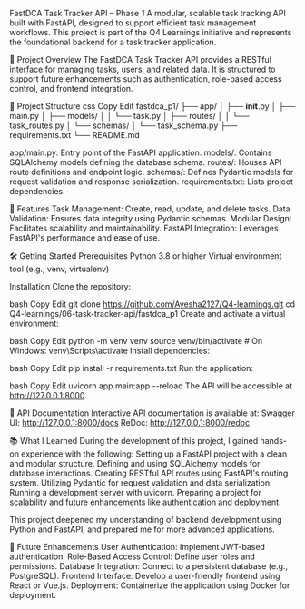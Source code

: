 FastDCA Task Tracker API – Phase 1
A modular, scalable task tracking API built with FastAPI, designed to support efficient task management workflows. This project is part of the Q4 Learnings initiative and represents the foundational backend for a task tracker application.

🚀 Project Overview
The FastDCA Task Tracker API provides a RESTful interface for managing tasks, users, and related data. It is structured to support future enhancements such as authentication, role-based access control, and frontend integration.

🧱 Project Structure
css
Copy
Edit
fastdca_p1/
├── app/
│   ├── __init__.py
│   ├── main.py
│   ├── models/
│   │   └── task.py
│   ├── routes/
│   │   └── task_routes.py
│   └── schemas/
│       └── task_schema.py
├── requirements.txt
└── README.md

app/main.py: Entry point of the FastAPI application.
models/: Contains SQLAlchemy models defining the database schema.
routes/: Houses API route definitions and endpoint logic.
schemas/: Defines Pydantic models for request validation and response serialization.
requirements.txt: Lists project dependencies.


🧪 Features
Task Management: Create, read, update, and delete tasks.
Data Validation: Ensures data integrity using Pydantic schemas.
Modular Design: Facilitates scalability and maintainability.
FastAPI Integration: Leverages FastAPI's performance and ease of use.


🛠️ Getting Started
Prerequisites
Python 3.8 or higher
Virtual environment tool (e.g., venv, virtualenv)



Installation
Clone the repository:

bash
Copy
Edit
git clone https://github.com/Ayesha2127/Q4-learnings.git
cd Q4-learnings/06-task-tracker-api/fastdca_p1
Create and activate a virtual environment:

bash
Copy
Edit
python -m venv venv
source venv/bin/activate  # On Windows: venv\Scripts\activate
Install dependencies:

bash
Copy
Edit
pip install -r requirements.txt
Run the application:

bash
Copy
Edit
uvicorn app.main:app --reload
The API will be accessible at http://127.0.0.1:8000.


📘 API Documentation
Interactive API documentation is available at:
Swagger UI: http://127.0.0.1:8000/docs
ReDoc: http://127.0.0.1:8000/redoc



📚 What I Learned
During the development of this project, I gained hands-on experience with the following:
Setting up a FastAPI project with a clean and modular structure.
Defining and using SQLAlchemy models for database interactions.
Creating RESTful API routes using FastAPI's routing system.
Utilizing Pydantic for request validation and data serialization.
Running a development server with uvicorn.
Preparing a project for scalability and future enhancements like authentication and deployment.

This project deepened my understanding of backend development using Python and FastAPI, and prepared me for more advanced applications.



🧩 Future Enhancements
User Authentication: Implement JWT-based authentication.
Role-Based Access Control: Define user roles and permissions.
Database Integration: Connect to a persistent database (e.g., PostgreSQL).
Frontend Interface: Develop a user-friendly frontend using React or Vue.js.
Deployment: Containerize the application using Docker for deployment.

